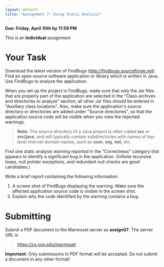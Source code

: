 ```yaml
---
layout: default
title: "Assignment 7: Using Static Analysis"
---
```


**Due: Friday, April 10th by 11:59 PM**

This is an **Individual** assignment

Your Task
=========

Download the latest version of FindBugs (<http://findbugs.sourceforge.net>). Find an open-source software application or library which is written in Java.  Use FindBugs to analyze the application.

When you set up the project in FindBugs, make sure that only the Jar files that are properly part of the application are selected in the "Class archives and directories to analyze" section; all other Jar files should be entered in "Auxiliary class locations". Also, make sure the application's source directory or directories are added under "Source directories", so that the application source code will be visible when you view the reported warnings.

> **Note**: The source directory of a Java project is often called **src** or **src/java**, and will typically contain subdirectories with names of top-level internet domain names, such as **com**, **org**, **net**, etc.

Find one static analysis warning reported in the "Correctness" category that appears to identify a significant bug in the application. (Infinite recursive loops, null pointer exceptions, and redundant null checks are good candidates.)

Write a brief report containing the following information:

1.  A screen shot of FindBugs displaying the warning. Make sure the affected application source code is visible in the screen shot.
2.  Explain why the code identified by the warning contains a bug.

Submitting
==========

Submit a PDF document to the Marmoset server as **assign07**. The server URL is

> <https://cs.ycp.edu/marmoset>

<div class="callout">
<b>Important</b>: Only submissions in PDF format will be accepted.
Do not submit a document in any other format!
</div>
